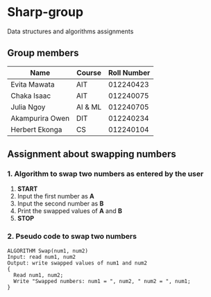 # Sharp-group
Data structures and algorithms assignments
## Group members 


| Name             | Course      | Roll Number |
|------------------|-------------|-------------|
| Evita Mawata     |  AIT        | 012240423   |        
| Chaka  Isaac     |  AIT        | 012240075   |       
| Julia Ngoy       | AI & ML     | 012240705   |   
| Akampurira Owen  | DIT         | 012240234   |                   
| Herbert Ekonga   |  CS         | 012240104   |     

## Assignment about swapping numbers 

### 1. Algorithm to swap two numbers as entered by the user

1. **START**  
2. Input the first number as **A**  
3. Input the second number as **B**  
4. Print the swapped values of **A** and **B**  
5. **STOP**  

### 2. Pseudo code to swap two numbers

```plaintext
ALGORITHM Swap(num1, num2)
Input: read num1, num2
Output: write swapped values of num1 and num2
{
  Read num1, num2;
  Write "Swapped numbers: num1 = ", num2, " num2 = ", num1;
}
